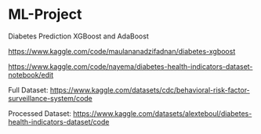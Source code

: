 # ML-Project
Diabetes Prediction XGBoost and AdaBoost


https://www.kaggle.com/code/maulananadzifadnan/diabetes-xgboost

https://www.kaggle.com/code/nayema/diabetes-health-indicators-dataset-notebook/edit


Full Dataset: https://www.kaggle.com/datasets/cdc/behavioral-risk-factor-surveillance-system/code


Processed Dataset: https://www.kaggle.com/datasets/alexteboul/diabetes-health-indicators-dataset/code
